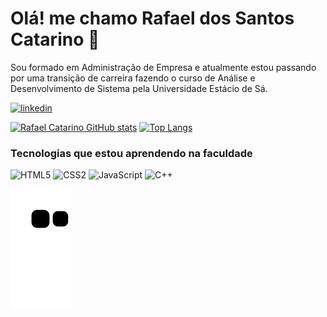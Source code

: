 # Olá! me chamo Rafael dos Santos Catarino 👋 

Sou formado em Administração de Empresa e atualmente estou passando por uma transição de carreira fazendo o curso de Análise e Desenvolvimento de Sistema pela Universidade Estácio de Sá.

[![linkedin](https://img.shields.io/badge/LinkedIn-0077B5?style=for-the-badge&logo=linkedin&logoColor=white)](https://www.linkedin.com/in/rafael-dos-santos-catarino-ab9414206/)

[![Rafael Catarino GitHub stats](https://github-readme-stats.vercel.app/api?username=rafael-catarino&show_icons=true&theme=dracula)](https://github.com/Rafael-Catarino)
[![Top Langs](https://github-readme-stats.vercel.app/api/top-langs/?username=rafael-catarino&layout=compact&card_width=445&theme=dracula)](https://github.com/Rafael-Catarino)

### Tecnologias que estou aprendendo na faculdade

![HTML5](https://img.shields.io/badge/HTML5-E34F26?style=for-the-badge&logo=html5&logoColor=white)
![CSS2](https://img.shields.io/badge/CSS3-1572B6?style=for-the-badge&logo=css3&logoColor=white)
![JavaScript](https://img.shields.io/badge/JavaScript-F7DF1E?style=for-the-badge&logo=javascript&logoColor=black)
![C++](https://img.shields.io/badge/C%2B%2B-00599C?style=for-the-badge&logo=c%2B%2B&logoColor=white)

![snake animation](https://github.com/Rafael-Catarino/Rafael-Catarino/blob/output/github-contribution-grid-snake.svg)
